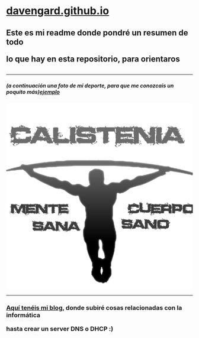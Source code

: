 
<h1><a href=https://davengard.github.io/>davengard.github.io</a></h1>
<p>
 <h2><p>Este es mi readme donde pondré un resumen de todo</p>
    lo que hay en esta repositorio, para orientaros<h2>
  
   <hr>
   
  <h5>(a continuación una foto de mi deporte, para que me conozcais un poquito más)<a href=https://www.youtube.com/watch?v=KQUXkXLzBS8>ejemplo</a></h5>
  
![calistenia](calistenia.png) 
  
 <hr>
 
 
 
 <p><h3><a href=https://davengard.wordpress.com/>Aquí tenéis mi blog</a>, donde subiré cosas relacionadas con la informática</p>
 hasta crear un server DNS o DHCP :)</h3>
